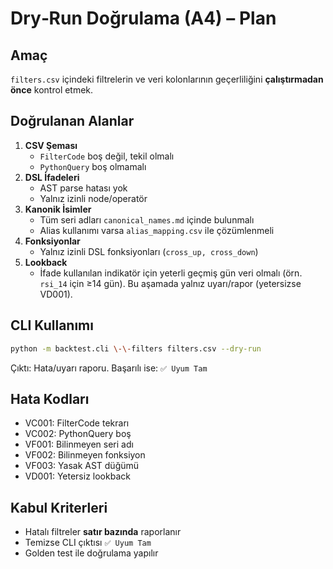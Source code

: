 # Dry‑Run Doğrulama (A4) – Plan

## Amaç
`filters.csv` içindeki filtrelerin ve veri kolonlarının geçerliliğini **çalıştırmadan önce** kontrol etmek.

## Doğrulanan Alanlar
1. **CSV Şeması**
   - `FilterCode` boş değil, tekil olmalı
   - `PythonQuery` boş olmamalı
2. **DSL İfadeleri**
   - AST parse hatası yok
   - Yalnız izinli node/operatör
3. **Kanonik İsimler**
   - Tüm seri adları `canonical_names.md` içinde bulunmalı
   - Alias kullanımı varsa `alias_mapping.csv` ile çözümlenmeli
4. **Fonksiyonlar**
   - Yalnız izinli DSL fonksiyonları (`cross_up, cross_down`)
5. **Lookback**
   - İfade kullanılan indikatör için yeterli geçmiş gün veri olmalı (örn. `rsi_14` için ≥14 gün). Bu aşamada yalnız uyarı/rapor (yetersizse VD001).

## CLI Kullanımı
```bash
python -m backtest.cli \-\-filters filters.csv --dry-run
```

Çıktı: Hata/uyarı raporu. Başarılı ise: `✅ Uyum Tam`

## Hata Kodları
- VC001: FilterCode tekrarı
- VC002: PythonQuery boş
- VF001: Bilinmeyen seri adı
- VF002: Bilinmeyen fonksiyon
- VF003: Yasak AST düğümü
- VD001: Yetersiz lookback

## Kabul Kriterleri
- Hatalı filtreler **satır bazında** raporlanır
- Temizse CLI çıktısı `✅ Uyum Tam`
- Golden test ile doğrulama yapılır
